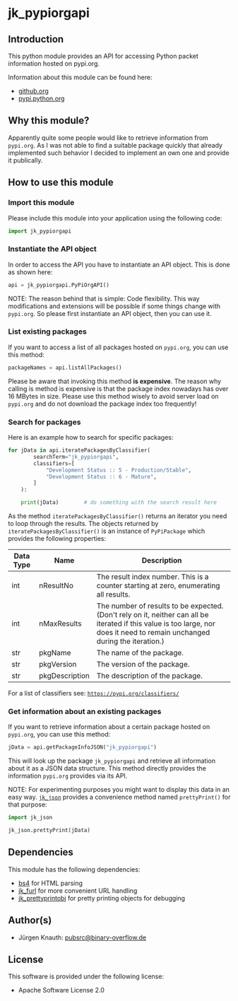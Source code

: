jk_pypiorgapi
==========

Introduction
------------

This python module provides an API for accessing Python packet information hosted on pypi.org.

Information about this module can be found here:

* [github.org](https://github.com/jkpubsrc/python-module-jk-pypiorgapi)
* [pypi.python.org](https://pypi.python.org/pypi/jk_pypiorgapi)

Why this module?
----------------

Apparently quite some people would like to retrieve information from `pypi.org`. As I was not able to find a suitable package quickly that already implemented
such behavior I decided to implement an own one and provide it publically.

How to use this module
----------------------

### Import this module

Please include this module into your application using the following code:

```python
import jk_pypiorgapi
```

### Instantiate the API object

In order to access the API you have to instantiate an API object. This is done as shown here:

```python
api = jk_pypiorgapi.PyPiOrgAPI()
```

NOTE: The reason behind that is simple: Code flexibility.
This way modifications and extensions will be possible if some things change with `pypi.org`.
So please first instantiate an API object, then you can use it.

### List existing packages

If you want to access a list of all packages hosted on `pypi.org`, you can use this method:

```python
packageNames = api.listAllPackages()
```

Please be aware that invoking this method **is expensive**. The reason why calling is method is expensive is that the package index nowadays has over 16 MBytes in size.
Please use this method wisely to avoid server load on `pypi.org` and do not download the package index too frequently!

### Search for packages

Here is an example how to search for specific packages:

```python
for jData in api.iteratePackagesByClassifier(
		searchTerm="jk_pypiorgapi",
		classifiers=[
			"Development Status :: 5 - Production/Stable",
			"Development Status :: 6 - Mature",
		]
	):

	print(jData)		# do something with the search result here
```

As the method `iteratePackagesByClassifier()` returns an iterator you need to loop through the results. The objects returned by `iteratePackagesByClassifier()` is an instance of `PyPiPackage` which provides the following properties:

| Data Type		| Name				| Description		|
| ---			| ---				| ---				|
| int			| nResultNo			| The result index number. This is a counter starting at zero, enumerating all results.	|
| int			| nMaxResults		| The number of results to be expected. (Don't rely on it, neither can all be iterated if this value is too large, nor does it need to remain unchanged during the iteration.)	|
| str			| pkgName			| The name of the package.			|
| str			| pkgVersion		| The version of the package.		|
| str			| pkgDescription	| The description of the package.	|

For a list of classifiers see: [`https://pypi.org/classifiers/`](https://pypi.org/classifiers/)

### Get information about an existing packages

If you want to retrieve information about a certain package hosted on `pypi.org`, you can use this method:

```python
jData = api.getPackageInfoJSON("jk_pypiorgapi")
```

This will look up the package `jk_pypiorgapi` and retrieve all information about it as a JSON data structure. This method directly provides the information `pypi.org` provides
via its API.

NOTE: For experimenting purposes you might want to display this data in an easy way. [`jk_json`](https://pypi.org/project/jk-json/) provides a convenience method named `prettyPrint()` for that purpose:

```python
import jk_json

jk_json.prettyPrint(jData)
```

Dependencies
-------------------

This module has the following dependencies:

* [bs4](https://pypi.org/project/beautifulsoup4/) for HTML parsing
* [jk_furl](https://github.com/jkpubsrc/python-module-jk-furl) for more convenient URL handling
* [jk_prettyprintobj](https://github.com/jkpubsrc/python-module-jk-prettyprintobj) for pretty printing objects for debugging

Author(s)
-------------------

* Jürgen Knauth: pubsrc@binary-overflow.de

License
-------

This software is provided under the following license:

* Apache Software License 2.0



